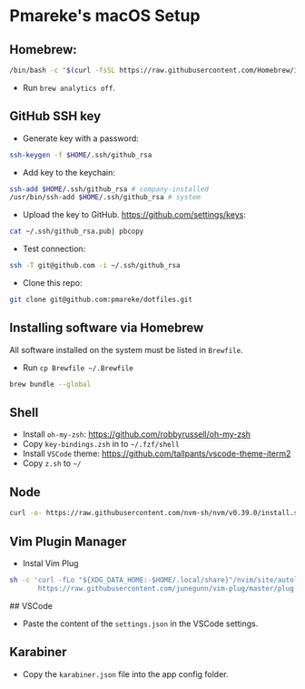# Pmareke's macOS Setup

## Homebrew:

```sh
/bin/bash -c "$(curl -fsSL https://raw.githubusercontent.com/Homebrew/install/HEAD/install.sh)"
```

- Run `brew analytics off`.

## GitHub SSH key

- Generate key with a password:

```sh
ssh-keygen -f $HOME/.ssh/github_rsa
```

- Add key to the keychain:

```sh
ssh-add $HOME/.ssh/github_rsa # company-installed
/usr/bin/ssh-add $HOME/.ssh/github_rsa # system
```

- Upload the key to GitHub. https://github.com/settings/keys:

```sh
cat ~/.ssh/github_rsa.pub| pbcopy
```

- Test connection:

```sh
ssh -T git@github.com -i ~/.ssh/github_rsa
```

- Clone this repo:

```sh
git clone git@github.com:pmareke/dotfiles.git
```

## Installing software via Homebrew

All software installed on the system must be listed in `Brewfile`.

- Run `cp Brewfile ~/.Brewfile`

```sh
brew bundle --global
```

## Shell

- Install `oh-my-zsh`: https://github.com/robbyrussell/oh-my-zsh
- Copy `key-bindings.zsh` in to `~/.fzf/shell`
- Install `VSCode` theme: https://github.com/tallpants/vscode-theme-iterm2
- Copy `z.sh` to `~/`


## Node

```sh  
curl -o- https://raw.githubusercontent.com/nvm-sh/nvm/v0.39.0/install.sh | bash
```

## Vim Plugin Manager

- Instal Vim Plug

```sh
sh -c 'curl -fLo "${XDG_DATA_HOME:-$HOME/.local/share}"/nvim/site/autoload/plug.vim --create-dirs \
       https://raw.githubusercontent.com/junegunn/vim-plug/master/plug.vim'
```

## VSCode

- Paste the content of the `settings.json` in the VSCode settings.

## Karabiner

- Copy the `karabiner.json` file into the app config folder.
